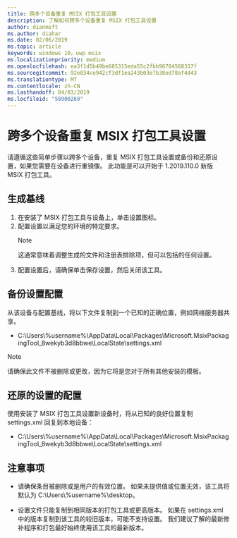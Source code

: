 ```yaml
---
title: 跨多个设备重复 MSIX 打包工具设置
description: 了解如何跨多个设备重复 MSIX 打包工具设置
author: dianmsft
ms.author: diahar
ms.date: 02/06/2019
ms.topic: article
keywords: windows 10，uwp msix
ms.localizationpriority: medium
ms.openlocfilehash: ea3f1d5b49be685315eda55c2fbb96704568337f
ms.sourcegitcommit: 92e034ce942cf3df1ea243b03e7b38ed78af4d43
ms.translationtype: MT
ms.contentlocale: zh-CN
ms.lasthandoff: 04/03/2019
ms.locfileid: "58900269"
---
```

# <a name="duplicate-msix-packaging-tool-settings-across-multiple-devices"></a>跨多个设备重复 MSIX 打包工具设置 

请遵循这些简单步骤以跨多个设备，重复 MSIX 打包工具设置或备份和还原设置，如果您需要在设备进行重镜像。 此功能是可以开始于 1.2019.110.0 新版 MSIX 打包工具。 

## <a name="build-the-baseline"></a>生成基线

1. 在安装了 MSIX 打包工具与设备上，单击设置图标。
2. 配置设置以满足您的环境的特定要求。
    > [!NOTE]
    > 这通常意味着调整生成的文件和注册表排除项，但可以包括的任何设置。
3. 配置设置后，请确保单击保存设置，然后关闭该工具。  

## <a name="back-up-the-settings-configuration"></a>备份设置配置

从该设备与配置基线，将以下文件复制到一个已知的正确位置，例如网络服务器共享。

* C:\Users\\%username%\AppData\Local\Packages\Microsoft.MsixPackagingTool_8wekyb3d8bbwe\LocalState\settings.xml  

> [!NOTE]
> 请确保此文件不被删除或更改，因为它将是您对于所有其他安装的模板。

## <a name="restore-the-settings-configuration"></a>还原的设置的配置

使用安装了 MSIX 打包工具设置新设备时，将从已知的良好位置复制 settings.xml 回复到本地设备： 

* C:\Users\\%username%\AppData\Local\Packages\Microsoft.MsixPackagingTool_8wekyb3d8bbwe\LocalState\settings.xml 

## <a name="considerations"></a>注意事项

* 请确保<DefaultSaveLocation>条目被删除或是用户的有效位置。 如果未提供值或位置无效，该工具将默认为 C:\Users\\%username%\desktop。

* 设置文件只能复制到相同版本的打包工具或更高版本。 如果在 settings.xml 中的版本复制到该工具的较旧版本，可能不支持设置。 我们建议了解的最新修补程序和打包最好始终使用该工具的最新版本。  
